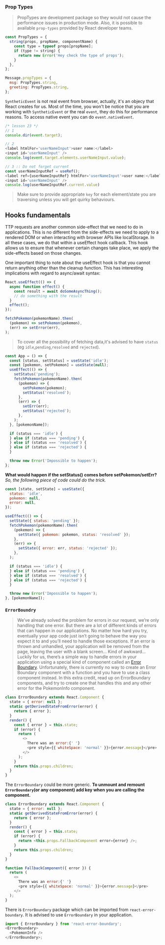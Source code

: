 ### Prop Types

> PropTypes are development package so they would not cause the performance issues in production mode. Also, it is possible to available `prop-types` provided by React developer teams.

```javascript
const PropTypes = {
  string(props, propName, componentName) {
    const type = typeof props[propName];
    if (type != string) {
      return new Error('Hey check the type of props');
    }
  },
};

Message.propTypes = {
  msg: PropTypes.string,
  greeting: PropTypes.string,
};
```

`SyntheticEvent` is not real event from browser, actually, it's an objecy that React creates for us. Most of the time, you won't be notice that you are working with `SyntheticEvent` or the real `event`, they do this for performance reasons. To access native event you can do `event.nativeEvent`.

```javascript
/* lesson 23 */
// 1
console.dir(event.target);

// 2
<label htmlFor='userNameInput'>user name:</label>
<input id='userNameInput' />
console.log(event.target.elements.userNameInput.value);

// 3 :: Do not forget current
const userNameInputRef = useRef();
<label ref={userNameInputRef} htmlFor='userNameInput'>user name:</label>
<input id='userNameInput' />
console.log(userNameInputRef.current.value)
```

> Make sure to provide appropriate `key` for each element/state you are traversing unless you will get quirky behaviours.

## Hooks fundamentals

TTP requests are another common side-effect that we need to do in applications. This is no different from the side-effects we need to apply to a rendered DOM or when interacting with browser APIs like localStorage. In all these cases, we do that within a useEffect hook callback. This hook allows us to ensure that whenever certain changes take place, we apply the side-effects based on those changes.

One important thing to note about the useEffect hook is that you cannot return anything other than the cleanup function. This has interesting implications with regard to async/await syntax:

```javascript
React.useEffect(() => {
  async function effect() {
    const result = await doSomeAsyncThing();
    // do something with the result
  }
  effect();
});
```

```javascript
fetchPokemon(pokemonName).then(
  (pokemon) => setPokemon(pokemon),
  (err) => setError(err),
);
```

> To cover all the possibility of fetching data,it's advised to have `status` (eg `idle`,`pending`,`resolved` and `rejected`).

```javascript
const App = () => {
  const [status, setStatus] = useState('idle');
  const [pokemon, setPokemon] = useState(null);
  useEffect(() => {
    setStatus('pending');
    fetchPokemon(pokemonName).then(
      (pokemon) => {
        setPokemon(pokemon);
        setStatus('resolved');
      },
      (err) => {
        setErr(err);
        setStatus('rejected');
      },
    );
  }, [pokemonName]);

  if (status === 'idle') {
  } else if (status === 'pending') {
  } else if (status === 'resolved') {
  } else if (status === 'rejected') {
  }

  throw new Error('Impossible to happen');
};
```

**What would happen if the setStatus() comes before setPokemon/setErr?**
_So, the following piece of code could do the trick._

```javascript
const [state, setState] = useState({
  status: 'idle',
  pokemon: null,
  error: null,
});

useEffect(() => {
  setState({ status: 'pending' });
  fetchPokemon(pokemonName).then(
    (pokemon) => {
      setState({ pokemon: pokemon, status: 'resolved' });
    },
    (err) => {
      setState({ error: err, status: 'rejected' });
    },
  );

  if (status === 'idle') {
  } else if (status === 'pending') {
  } else if (status === 'resolved') {
  } else if (status === 'rejected') {
  }

  throw new Error('Impossible to happen');
}, [pokemonName]);
```

### `ErrorBoundry`

> We’ve already solved the problem for errors in our request, we’re only handling that one error. But there are a lot of different kinds of errors that can happen in our applications. No matter how hard you try, eventually your app code just isn’t going to behave the way you expect it to and you’ll need to handle those exceptions. If an error is thrown and unhandled, your application will be removed from the page, leaving the user with a blank screen… Kind of awkward… Luckily for us, there’s a simple way to handle errors in your application using a special kind of component called an [Error Boundary](https://reactjs.org/docs/error-boundaries.html). Unfortunately, there is currently no way to create an Error Boundary component with a function and you have to use a class component instead. In this extra credit, read up on ErrorBoundary components, and try to create one that handles this and any other error for the PokemonInfo component.

```javascript
class ErrorBoundary extends React.Component {
  state = { error: null };
  static getDerivedStateFromError(error) {
    return { error };
  }
  render() {
    const { error } = this.state;
    if (error) {
      return (
        <>
          There was an error:{' '}
          <pre style={{ whiteSpace: 'normal' }}>{error.message}</pre>
        </>
      );
    }
    return this.props.children;
  }
}
```

The `ErrorBoundary` could be more generic. **To unmount and remount `ErrorBoundary`(or any component) add key when you are calling the component.**

```javascript
class ErrorBoundary extends React.Component {
  state = { error: null };
  static getDerivedStateFromError(error) {
    return { error };
  }
  render() {
    const { error } = this.state;
    if (error) {
      return <this.props.FallbackComponent error={error} />;
    }
    return this.props.children;
  }
}

function FallbackComponent({ error }) {
  return (
    <>
      There was an error:{' '}
      <pre style={{ whiteSpace: 'normal' }}>{error.message}</pre>
    </>
  );
}
```

There is `ErrorBoundary` package which can be imported from `react-error-boundary`.
It is advised to use `ErrorBoundary` in your application.

```javascript
import { ErrorBoundary } from 'react-error-boundary';
<ErrorBoundary>
  <PokemonInfo />
</ErrorBoundary>;
```
